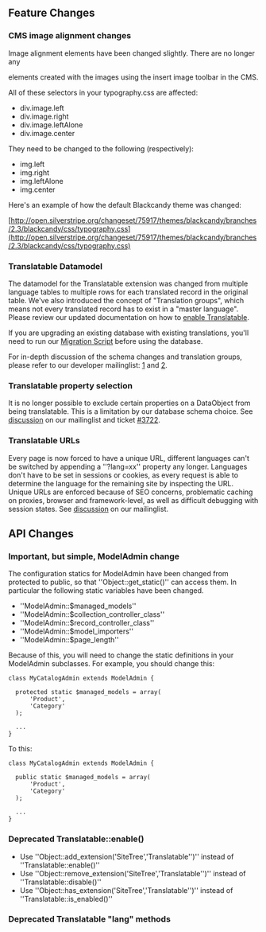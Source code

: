 ## Feature Changes

### CMS image alignment changes

Image alignment elements have been changed slightly. There are no longer any <DIV> elements created with the images using the insert image toolbar in the CMS.

All of these selectors in your typography.css are affected:

*  div.image.left
*  div.image.right
*  div.image.leftAlone
*  div.image.center

They need to be changed to the following (respectively):

*  img.left
*  img.right
*  img.leftAlone
*  img.center

Here's an example of how the default Blackcandy theme was changed:

[http://open.silverstripe.org/changeset/75917/themes/blackcandy/branches/2.3/blackcandy/css/typography.css](http://open.silverstripe.org/changeset/75917/themes/blackcandy/branches/2.3/blackcandy/css/typography.css)

### Translatable Datamodel

The datamodel for the Translatable extension was changed from multiple language tables to multiple rows for each translated record in the original table. We've also introduced the concept of "Translation groups", which means not every translated record has to exist in a "master language". Please review our updated documentation on how to [enable Translatable](http://doc.silverstripe.com/doku.php?id=multilingualcontent).

If you are upgrading an existing database with existing translations, you'll need to run our [Migration Script](http://doc.silverstripe.com/doku.php?id=multilingualcontent#migrating_from_2.1_datamodel) before using the database. 

For in-depth discussion of the schema changes and translation groups, please refer to our developer mailinglist: [1](http://groups.google.com/group/silverstripe-dev/browse_thread/thread/91e26e1f78d3c1b4/bd276dd5bbc56283?lnk=gst&q=translatable#bd276dd5bbc56283) and [2](http://groups.google.com/group/silverstripe-dev/browse_thread/thread/575001296360a1cc/e3268963c6d8cef7?lnk=gst&q=translatable#e3268963c6d8cef7).

### Translatable property selection

It is no longer possible to exclude certain properties on a DataObject from being translatable. This is a limitation by our database schema choice. See [discussion](http://groups.google.com/group/silverstripe-dev/browse_thread/thread/2b3df26361d17119/be8f9f08a797bd43?lnk=gst&q=translatable#be8f9f08a797bd43) on our mailinglist and ticket [#3722](http://open.silverstripe.com/ticket/3722).

### Translatable URLs

Every page is now forced to have a unique URL, different languages can't be switched by appending a ''?lang=xx'' property any longer. Languages don't have to be set in sessions or cookies, as every request is able to determine the language for the remaining site by inspecting the URL. Unique URLs are enforced because of SEO concerns, problematic caching on proxies, browser and framework-level, as well as difficult debugging with session states. See [discussion](http://groups.google.com/group/silverstripe-dev/browse_thread/thread/17908f7318decfac/0c2b2e2a07ea6955?lnk=gst&q=translatable+url#0c2b2e2a07ea6955) on our mailinglist.

## API Changes

### Important, but simple, ModelAdmin change

The configuration statics for ModelAdmin have been changed from protected to public, so that ''Object::get_static()'' can access them.  In particular the following static variables have been changed.

*  ''ModelAdmin::$managed_models''
*  ''ModelAdmin::$collection_controller_class''
*  ''ModelAdmin::$record_controller_class''
*  ''ModelAdmin::$model_importers''
*  ''ModelAdmin::$page_length''

Because of this, you will need to change the static definitions in your ModelAdmin subclasses.  For example, you should change this:

~~~ {php}
class MyCatalogAdmin extends ModelAdmin {
   
  protected static $managed_models = array(
      'Product',
      'Category'
  );
 
  ... 
}
~~~

To this:

~~~ {php}
class MyCatalogAdmin extends ModelAdmin {
   
  public static $managed_models = array(
      'Product',
      'Category'
  );
 
  ... 
}
~~~


### Deprecated Translatable::enable()

 * Use ''Object::add_extension('SiteTree','Translatable'')'' instead of ''Translatable::enable()''
 * Use ''Object::remove_extension('SiteTree','Translatable'')'' instead of ''Translatable::disable()''
*  Use ''Object::has_extension('SiteTree','Translatable'')'' instead of ''Translatable::is_enabled()''

### Deprecated Translatable "lang" methods
